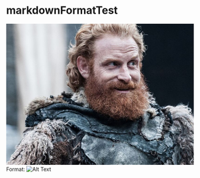 # markdownFormatTest

![Image of our Fearless Leader](/images/tormund.jpeg)
Format: ![Alt Text](url)